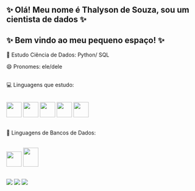 ## ✨ Olá! Meu nome é Thalyson de Souza, sou um cientista de dados ✨
##  ✨ Bem vindo ao meu pequeno espaço! ✨ 


🌱 Estudo Ciência de Dados: Python/ SQL

😄 Pronomes: ele/dele

##

💻 Linguagens que estudo:

<div style="display: inline_block"><br>
  <img src="https://cdn.jsdelivr.net/gh/devicons/devicon/icons/python/python-original.svg" height="40" width="40"/>   <img src="https://cdn.jsdelivr.net/gh/devicons/devicon/icons/javascript/javascript-original.svg" height="40" width="40"/>   <img src="https://cdn.jsdelivr.net/gh/devicons/devicon/icons/html5/html5-original.svg" height="40" width="40"/> <img src="https://cdn.jsdelivr.net/gh/devicons/devicon/icons/scala/scala-original.svg" height="40" width="40"/> <img src="https://cdn.jsdelivr.net/gh/devicons/devicon/icons/jupyter/jupyter-original-wordmark.svg" height="40" width="40"/> </div>
 
##

💾 Linguagens de Bancos de Dados:

<div style="display: inline_block"><br>
  <img src="https://cdn.jsdelivr.net/gh/devicons/devicon/icons/postgresql/postgresql-original.svg" height="40" width="40"/> <img src="https://cdn.jsdelivr.net/gh/devicons/devicon/icons/mysql/mysql-original.svg" height="50" width="40"/> </div>

##

 <a href="https://www.linkedin.com/in/thalyson-souza" target="_blank"><img src="https://img.shields.io/badge/-LinkedIn-%230077B5?style=for-the-badge&logo=linkedin&logoColor=white" target="_blank"></a>   <a href = "mailto:thalys.leite.vr@gmail.com"><img src="https://img.shields.io/badge/-Gmail-%23333?style=for-the-badge&logo=gmail&logoColor=white" target="_blank"></a>
  <a href = "mailto:thalyson.souza@hotmail.com"><img src="https://img.shields.io/badge/Microsoft_Outlook-0078D4?style=for-the-badge&logo=microsoft-outlook&logoColor=white" target="_blank"></a>
